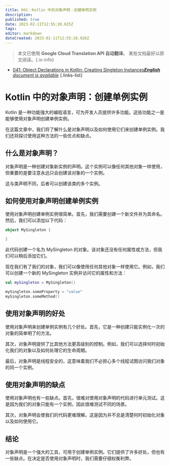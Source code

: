 ```yaml
---
title: 041：Kotlin 中的对象声明：创建单例实例
description: 
published: true
date: 2023-02-11T12:55:28.625Z
tags: 
editor: markdown
dateCreated: 2023-02-11T12:55:26.926Z
---
```


> 本文已使用 **Google Cloud Translation API 自动翻译**。
某些文档最好以原文阅读。{.is-info}



- [041: Object Declarations in Kotlin: Creating Singleton Instances***English** document is available*](/en/Knowledge-base/Kotlin/Learning/041-object-declarations-in-kotlin-creating-singleton-instances)
{.links-list}


# Kotlin 中的对象声明：创建单例实例

Kotlin 是一种功能强大的编程语言，可为开发人员提供许多功能。这些功能之一是能够使用对象声明创建单例实例。

在这篇文章中，我们将了解什么是对象声明以及如何使用它们来创建单例实例。我们还将探讨使用这种方法的一些优点和缺点。

## 什么是对象声明？

对象声明是一种创建对象新实例的声明。这个实例可以像任何其他对象一样使用，但重要的是要注意永远只会创建该对象的一个实例。

这与类声明不同，后者可以创建该类的多个实例。

## 如何使用对象声明创建单例实例

使用对象声明创建单例实例很简单。首先，我们需要创建一个新文件并为其命名。然后，我们可以添加以下代码：

```kotlin
object MySingleton {

}
```

此代码创建一个名为 MySingleton 的对象。该对象还没有任何属性或方法，但我们可以稍后添加它们。

现在我们有了我们的对象，我们可以像使用任何其他对象一样使用它。例如，我们可以创建一个新的 MySingleton 实例并访问它的属性和方法：

```kotlin
val mySingleton = MySingleton()

mySingleton.someProperty = "value"
mySingleton.someMethod()
```

## 使用对象声明的好处

使用对象声明来创建单例实例有几个好处。首先，它是一种创建只能实例化一次的对象的简单明了的方法。

其次，对象声明提供了比其他方法更高级别的控制。例如，我们可以选择何时初始化我们的对象以及如何处理它的生命周期。

最后，对象声明是线程安全的，这意味着我们不必担心多个线程试图访问我们对象的同一个实例。

## 使用对象声明的缺点

使用对象声明也有一些缺点。首先，很难对使用对象声明的代码进行单元测试。这是因为我们的对象只能有一个实例，因此很难测试不同的场景。

其次，对象声明会使我们的代码更难理解。这是因为并不总是清楚何时初始化对象以及如何使用它。

## 结论

对象声明是一个强大的工具，可用于创建单例实例。它们提供了许多好处，但也有一些缺点。在决定是否使用对象声明时，我们需要仔细权衡利弊。
